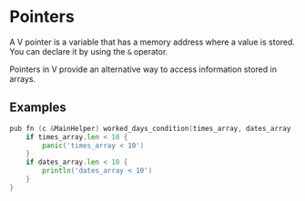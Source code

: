 # Pointers

A V pointer is a variable that has a memory address where a value is stored. You can declare it by using the `&` operator.

Pointers in V provide an alternative way to access information stored in arrays.

## Examples

```go
pub fn (c &MainHelper) worked_days_condition(times_array, dates_array []integer) {
    if times_array.len < 10 {
        panic('times_array < 10')
    }
    if dates_array.len < 10 {
        println('dates_array < 10')
    }
}
```
